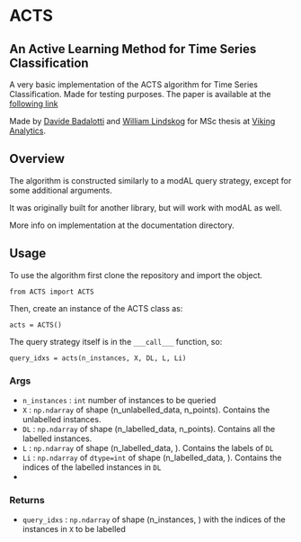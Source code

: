 # ACTS 
## An Active Learning Method for Time Series Classification

A very basic implementation of the ACTS algorithm for Time Series Classification. Made for testing purposes.
The paper is available at the [following link](https://ieeexplore.ieee.org/document/7929964)

Made by [Davide Badalotti](https://github.com/Willinki) and [William Lindskog](https://github.com/WilliamLindskog) 
for MSc thesis at [Viking Analytics](https://vikinganalytics.se/).

## Overview
The algorithm is constructed similarly to a modAL query strategy, except for some additional arguments.

It was originally built for another library, but will work with modAL as well.

More info on implementation at the documentation directory.

## Usage
To use the algorithm first clone the repository and import the object.
```{python}
from ACTS import ACTS
```

Then, create an instance of the ACTS class as:
```{python}
acts = ACTS()
```

The query strategy itself is in the `___call___` function, so:
```{python}
query_idxs = acts(n_instances, X, DL, L, Li)
```
### Args
* `n_instances` : `int` number of instances to be queried
* `X` : `np.ndarray` of shape (n_unlabelled_data, n_points). Contains the unlabelled instances.
* `DL` : `np.ndarray` of shape (n_labelled_data, n_points). Contains all the labelled instances.
* `L` : `np.ndarray` of shape (n_labelled_data, ). Contains the labels of `DL`
* `Li` : `np.ndarray` of `dtype=int` of shape (n_labelled_data, ). Contains the indices of the labelled instances in `DL`
*
### Returns 
* `query_idxs` : `np.ndarray` of shape (n_instances, ) with the indices of the instances in `X` to be labelled
